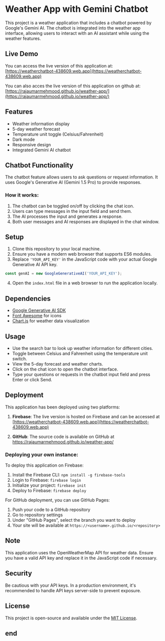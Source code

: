 # Weather App with Gemini Chatbot

This project is a weather application that includes a chatbot powered by Google's Gemini AI. The chatbot is integrated into the weather app interface, allowing users to interact with an AI assistant while using the weather features.

## Live Demo

You can access the live version of this application at:
[https://weatherchatbot-438609.web.app](https://weatherchatbot-438609.web.app)

You can also acces the live version of this application on github at:
[https://rajaumarmehmood.github.io/weather-app/](https://rajaumarmehmood.github.io/weather-app/)
## Features

- Weather information display
- 5-day weather forecast
- Temperature unit toggle (Celsius/Fahrenheit)
- Dark mode
- Responsive design
- Integrated Gemini AI chatbot

## Chatbot Functionality

The chatbot feature allows users to ask questions or request information. It uses Google's Generative AI (Gemini 1.5 Pro) to provide responses.

### How it works:

1. The chatbot can be toggled on/off by clicking the chat icon.
2. Users can type messages in the input field and send them.
3. The AI processes the input and generates a response.
4. Both user messages and AI responses are displayed in the chat window.

## Setup

1. Clone this repository to your local machine.
2. Ensure you have a modern web browser that supports ES6 modules.
3. Replace `'YOUR_API_KEY'` in the JavaScript code with your actual Google Generative AI API key.

```javascript
const genAI = new GoogleGenerativeAI('YOUR_API_KEY');
```

4. Open the `index.html` file in a web browser to run the application locally.

## Dependencies

- [Google Generative AI SDK](https://ai.google.dev/tutorials/web_quickstart)
- [Font Awesome](https://fontawesome.com/) for icons
- [Chart.js](https://www.chartjs.org/) for weather data visualization

## Usage

- Use the search bar to look up weather information for different cities.
- Toggle between Celsius and Fahrenheit using the temperature unit switch.
- View the 5-day forecast and weather charts.
- Click on the chat icon to open the chatbot interface.
- Type your questions or requests in the chatbot input field and press Enter or click Send.

## Deployment

This application has been deployed using two platforms:

1. **Firebase**: The live version is hosted on Firebase and can be accessed at [https://weatherchatbot-438609.web.app](https://weatherchatbot-438609.web.app)

2. **GitHub**: The source code is available on GitHub at https://rajaumarmehmood.github.io/weather-app/
### Deploying your own instance:

To deploy this application on Firebase:

1. Install the Firebase CLI: `npm install -g firebase-tools`
2. Login to Firebase: `firebase login`
3. Initialize your project: `firebase init`
4. Deploy to Firebase: `firebase deploy`

For GitHub deployment, you can use GitHub Pages:

1. Push your code to a GitHub repository
2. Go to repository settings
3. Under "GitHub Pages", select the branch you want to deploy
4. Your site will be available at `https://<username>.github.io/<repository>`

## Note

This application uses the OpenWeatherMap API for weather data. Ensure you have a valid API key and replace it in the JavaScript code if necessary.

## Security

Be cautious with your API keys. In a production environment, it's recommended to handle API keys server-side to prevent exposure.

## License

This project is open-source and available under the [MIT License](https://opensource.org/licenses/MIT).

## end